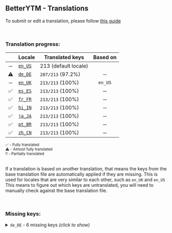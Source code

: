 <!--
  ‼️‼️‼️‼️‼️‼️‼️‼️‼️‼️‼️‼️‼️‼️‼️‼️‼️‼️‼️‼️‼️‼️‼️‼️‼️‼️‼️‼️‼️‼️‼️‼️‼️‼️‼️‼️‼️‼️‼️‼️‼️‼️‼️‼️‼️‼️‼️‼️‼️‼️‼️‼️‼️‼️‼️‼️
  ‼️‼️‼️             THIS IS A GENERATED FILE             ‼️‼️‼️
  ‼️‼️‼️ all changes will be overwritten after next build ‼️‼️‼️
  ‼️‼️‼️ only edit in `src/tools/tr-progress-template.md` ‼️‼️‼️
  ‼️‼️‼️‼️‼️‼️‼️‼️‼️‼️‼️‼️‼️‼️‼️‼️‼️‼️‼️‼️‼️‼️‼️‼️‼️‼️‼️‼️‼️‼️‼️‼️‼️‼️‼️‼️‼️‼️‼️‼️‼️‼️‼️‼️‼️‼️‼️‼️‼️‼️‼️‼️‼️‼️‼️‼️
-->



## BetterYTM - Translations
To submit or edit a translation, please follow [this guide](../../contributing.md#submitting-translations)

<br>

### Translation progress:
| &nbsp; | Locale | Translated keys | Based on |
| :----: | ------ | --------------- | :------: |
| ─ | [`en_US`](./en_US.json) | 213 (default locale) |  |
| ⚠ | [`de_DE`](./de_DE.json) | `207/213` (97.2%) | ─ |
| ─ | [`en_UK`](./en_UK.json) | `213/213` (100%) | `en_US` |
| ✅ | [`es_ES`](./es_ES.json) | `213/213` (100%) | ─ |
| ✅ | [`fr_FR`](./fr_FR.json) | `213/213` (100%) | ─ |
| ✅ | [`hi_IN`](./hi_IN.json) | `213/213` (100%) | ─ |
| ✅ | [`ja_JA`](./ja_JA.json) | `213/213` (100%) | ─ |
| ✅ | [`pt_BR`](./pt_BR.json) | `213/213` (100%) | ─ |
| ✅ | [`zh_CN`](./zh_CN.json) | `213/213` (100%) | ─ |

<sub>
✅ - Fully translated
</sub><br>
<sub>
⚠ - Almost fully translated
</sub><br>
<sub>
‼️ - Partially translated
</sub><br>

<br>

If a translation is based on another translation, that means the keys from the base translation file are automatically applied if they are missing. This is used for locales that are very similar to each other, such as `en_UK` and `en_US`  
This means to figure out which keys are untranslated, you will need to manually check against the base translation file.

<br>

### Missing keys:

<details><summary><code>de_DE</code> - 6 missing keys <i>(click to show)</i></summary><br>

| Key | English text |
| --- | ------------ |
| `config_menu_option` | `%1 Configuration` |
| `config_menu_title` | `%1 - Configuration` |
| `changelog_menu_title` | `%1 - Changelog` |
| `export_menu_title` | `%1 - Export Configuration` |
| `import_menu_title` | `%1 - Import Configuration` |
| `open_menu_tooltip` | `Open %1's configuration menu` |

<br></details>
